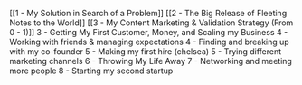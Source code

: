 [[1 - My Solution in Search of a Problem]]
[[2 - The Big Release of Fleeting Notes to the World]]
[[3 - My Content Marketing & Validation Strategy (From 0 - 1)]]
3 - Getting My First Customer, Money, and Scaling my Business
4 - Working with friends & managing expectations
4 - Finding and breaking up with my co-founder
5 - Making my first hire (chelsea)
5 - Trying different marketing channels
6 - Throwing My Life Away
7 - Networking and meeting more people
8 - Starting my second startup